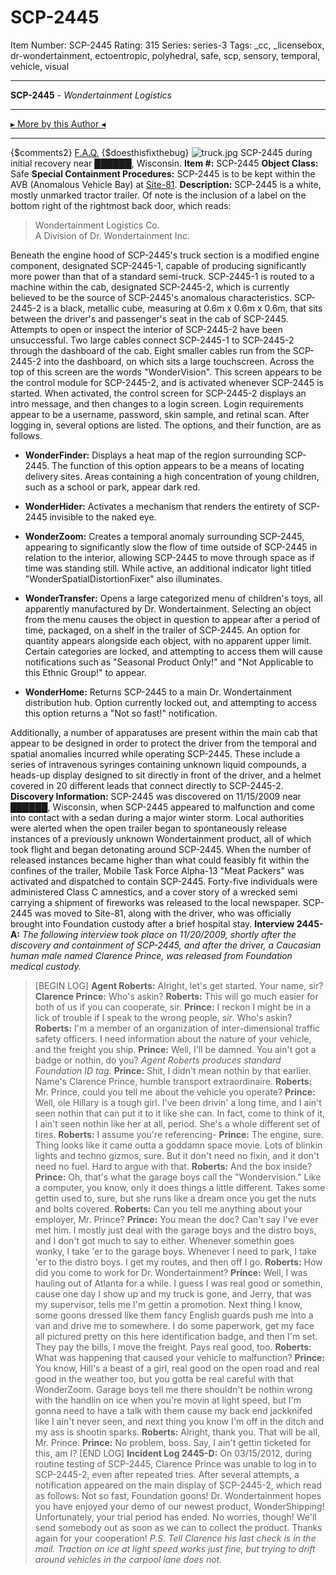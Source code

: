 # SCP-2445
Item Number: SCP-2445
Rating: 315
Series: series-3
Tags: _cc, _licensebox, dr-wondertainment, ectoentropic, polyhedral, safe, scp, sensory, temporal, vehicle, visual

---

**SCP-2445** \- _Wondertainment Logistics_
* * *
[▸ More by this Author ◂](http://www.scp-wiki.net/djkaktus)
* * *
{$comments2}
[F.A.Q.](https://scp-wiki.wikidot.com/component:info-ayers)
{$doesthisfixthebug}
![truck.jpg](https://scp-wiki.wdfiles.com/local--files/scp-2445/truck.jpg)
SCP-2445 during initial recovery near ██████, Wisconsin.
**Item #:** SCP-2445
**Object Class:** Safe
**Special Containment Procedures:** SCP-2445 is to be kept within the AVB (Anomalous Vehicle Bay) at [Site-81](http://www.scp-wiki.net/secure-facility-dossier-site-81).
**Description:** SCP-2445 is a white, mostly unmarked tractor trailer. Of note is the inclusion of a label on the bottom right of the rightmost back door, which reads:  

> Wondertainment Logistics Co.  
>  A Division of Dr. Wondertainment Inc.
  
Beneath the engine hood of SCP-2445's truck section is a modified engine component, designated SCP-2445-1, capable of producing significantly more power than that of a standard semi-truck. SCP-2445-1 is routed to a machine within the cab, designated SCP-2445-2, which is currently believed to be the source of SCP-2445's anomalous characteristics. 
SCP-2445-2 is a black, metallic cube, measuring at 0.6m x 0.6m x 0.6m, that sits between the driver's and passenger's seat in the cab of SCP-2445. Attempts to open or inspect the interior of SCP-2445-2 have been unsuccessful. Two large cables connect SCP-2445-1 to SCP-2445-2 through the dashboard of the cab. Eight smaller cables run from the SCP-2445-2 into the dashboard, on which sits a large touchscreen. Across the top of this screen are the words "WonderVision". This screen appears to be the control module for SCP-2445-2, and is activated whenever SCP-2445 is started.
When activated, the control screen for SCP-2445-2 displays an intro message, and then changes to a login screen. Login requirements appear to be a username, password, skin sample, and retinal scan.
After logging in, several options are listed. The options, and their function, are as follows.
  * **WonderFinder:** Displays a heat map of the region surrounding SCP-2445. The function of this option appears to be a means of locating delivery sites. Areas containing a high concentration of young children, such as a school or park, appear dark red.

  * **WonderHider:** Activates a mechanism that renders the entirety of SCP-2445 invisible to the naked eye.

  * **WonderZoom:** Creates a temporal anomaly surrounding SCP-2445, appearing to significantly slow the flow of time outside of SCP-2445 in relation to the interior, allowing SCP-2445 to move through space as if time was standing still. While active, an additional indicator light titled "WonderSpatialDistortionFixer" also illuminates.

  * **WonderTransfer:** Opens a large categorized menu of children's toys, all apparently manufactured by Dr. Wondertainment. Selecting an object from the menu causes the object in question to appear after a period of time, packaged, on a shelf in the trailer of SCP-2445. An option for quantity appears alongside each object, with no apparent upper limit. Certain categories are locked, and attempting to access them will cause notifications such as "Seasonal Product Only!" and "Not Applicable to this Ethnic Group!" to appear.

  * **WonderHome:** Returns SCP-2445 to a main Dr. Wondertainment distribution hub. Option currently locked out, and attempting to access this option returns a "Not so fast!" notification.

Additionally, a number of apparatuses are present within the main cab that appear to be designed in order to protect the driver from the temporal and spatial anomalies incurred while operating SCP-2445. These include a series of intravenous syringes containing unknown liquid compounds, a heads-up display designed to sit directly in front of the driver, and a helmet covered in 20 different leads that connect directly to SCP-2445-2.
**Discovery Information:** SCP-2445 was discovered on 11/15/2009 near ██████, Wisconsin, when SCP-2445 appeared to malfunction and come into contact with a sedan during a major winter storm. Local authorities were alerted when the open trailer began to spontaneously release instances of a previously unknown Wondertainment product, all of which took flight and began detonating around SCP-2445.
When the number of released instances became higher than what could feasibly fit within the confines of the trailer, Mobile Task Force Alpha-13 "Meat Packers" was activated and dispatched to contain SCP-2445. Forty-five individuals were administered Class C amnestics, and a cover story of a wrecked semi carrying a shipment of fireworks was released to the local newspaper.
SCP-2445 was moved to Site-81, along with the driver, who was officially brought into Foundation custody after a brief hospital stay.
**Interview 2445-A:** _The following interview took place on 11/20/2009, shortly after the discovery and containment of SCP-2445, and after the driver, a Caucasian human male named Clarence Prince, was released from Foundation medical custody._
> [BEGIN LOG]
> **Agent Roberts:** Alright, let's get started. Your name, sir?
> **Clarence Prince:** Who's askin?
> **Roberts:** This will go much easier for both of us if you can cooperate, sir.
> **Prince:** I reckon I might be in a lick of trouble if I speak to the wrong people, _sir_. Who's askin?
> **Roberts:** I'm a member of an organization of inter-dimensional traffic safety officers. I need information about the nature of your vehicle, and the freight you ship.
> **Prince:** Well, I'll be damned. You ain't got a badge or nothin, do you?
> _Agent Roberts produces standard Foundation ID tag._
> **Prince:** Shit, I didn't mean nothin by that earlier. Name's Clarence Prince, humble transport extraordinaire.
> **Roberts:** Mr. Prince, could you tell me about the vehicle you operate?
> **Prince:** Well, ole Hillary is a tough girl. I've been drivin' a long time, and I ain't seen nothin that can put it to it like she can. In fact, come to think of it, I ain't seen nothin like her at all, period. She's a whole different set of tires.
> **Roberts:** I assume you're referencing-
> **Prince:** The engine, sure. Thing looks like it came outta a goddamn space movie. Lots of blinkin lights and techno gizmos, sure. But it don't need no fixin, and it don't need no fuel. Hard to argue with that.
> **Roberts:** And the box inside?
> **Prince:** Oh, that's what the garage boys call the "Wondervision." Like a computer, you know, only it does things a little different. Takes some gettin used to, sure, but she runs like a dream once you get the nuts and bolts covered.
> **Roberts:** Can you tell me anything about your employer, Mr. Prince?
> **Prince:** You mean the doc? Can't say I've ever met him. I mostly just deal with the garage boys and the distro boys, and I don't got much to say to either. Whenever somethin goes wonky, I take 'er to the garage boys. Whenever I need to park, I take 'er to the distro boys. I get my routes, and then off I go.
> **Roberts:** How did you come to work for Dr. Wondertainment?
> **Prince:** Well, I was hauling out of Atlanta for a while. I guess I was real good or somethin, cause one day I show up and my truck is gone, and Jerry, that was my supervisor, tells me I'm gettin a promotion. Next thing I know, some goons dressed like them fancy English guards push me into a van and drive me to somewhere. I do some paperwork, get my face all pictured pretty on this here identification badge, and then I'm set. They pay the bills, I move the freight. Pays real good, too.
> **Roberts:** What was happening that caused your vehicle to malfunction?
> **Prince:** You know, Hill's a beast of a girl, real good on the open road and real good in the weather too, but you gotta be real careful with that WonderZoom. Garage boys tell me there shouldn't be nothin wrong with the handlin on ice when you're movin at light speed, but I'm gonna need to have a talk with them cause my back end jackknifed like I ain't never seen, and next thing you know I'm off in the ditch and my ass is shootin sparks.
> **Roberts:** Alright, thank you. That will be all, Mr. Prince.
> **Prince:** No problem, boss. Say, I ain't gettin ticketed for this, am I?
> [END LOG]
**Incident Log 2445-D:** On 03/15/2012, during routine testing of SCP-2445, Clarence Prince was unable to log in to SCP-2445-2, even after repeated tries. After several attempts, a notification appeared on the main display of SCP-2445-2, which read as follows:
> Not so fast, Foundation goons!
> Dr. Wondertainment hopes you have enjoyed your demo of our newest product, WonderShipping!
> Unfortunately, your trial period has ended. No worries, though! We'll send somebody out as soon as we can to collect the product.
> Thanks again for your cooperation!
> _P.S. Tell Clarence his last check is in the mail. Traction on ice at light speed works just fine, but trying to drift around vehicles in the carpool lane does not._